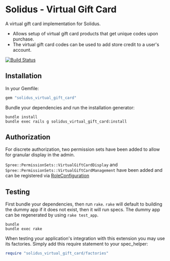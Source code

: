 Solidus - Virtual Gift Card
===========================
A virtual gift card implementation for Solidus.

* Allows setup of virtual gift card products that get unique codes upon
  purchase.
* The virtual gift card codes can be used to add store credit to a user's
  account.

[![Build Status](https://travis-ci.org/jtapia/solidus_virtual_gift_card.svg?branch=master)](https://travis-ci.org/jtapia/solidus_virtual_gift_card)

Installation
------------

In your Gemfile:

```ruby
gem "solidus_virtual_gift_card"
```

Bundle your dependencies and run the installation generator:

```shell
bundle install
bundle exec rails g solidus_virtual_gift_card:install
```

Authorization
-------------

For discrete authorization, two permission sets have been added to allow for granular display in the admin.

`Spree::PermissionSets::VirtualGiftCardDisplay` and `Spree::PermissionSets::VirtualGiftCardManagement` have been added and can be registered via [RoleConfiguration](http://docs.solidus.io/Spree/RoleConfiguration.html)

Testing
-------

First bundle your dependencies, then run `rake`. `rake` will default to
building the dummy app if it does not exist, then it will run specs. The dummy
app can be regenerated by using `rake test_app`.

```shell
bundle
bundle exec rake
```

When testing your application's integration with this extension you may use its
factories. Simply add this require statement to your spec_helper:

```ruby
require "solidus_virtual_gift_card/factories"
```
